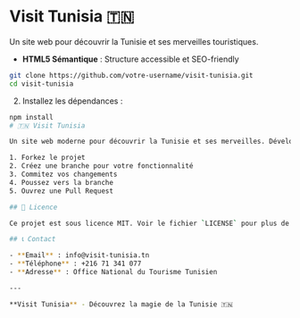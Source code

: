 # Visit Tunisia 🇹🇳

Un site web pour découvrir la Tunisie et ses merveilles touristiques.
- **HTML5 Sémantique** : Structure accessible et SEO-friendly
```bash
git clone https://github.com/votre-username/visit-tunisia.git
cd visit-tunisia
```

2. Installez les dépendances :
```bash
npm install
# 🇹🇳 Visit Tunisia

Un site web moderne pour découvrir la Tunisie et ses merveilles. Développé avec React et TypeScript.

1. Forkez le projet
2. Créez une branche pour votre fonctionnalité
3. Commitez vos changements
4. Poussez vers la branche
5. Ouvrez une Pull Request

## 📄 Licence

Ce projet est sous licence MIT. Voir le fichier `LICENSE` pour plus de détails.

## 📞 Contact

- **Email** : info@visit-tunisia.tn
- **Téléphone** : +216 71 341 077
- **Adresse** : Office National du Tourisme Tunisien

---

**Visit Tunisia** - Découvrez la magie de la Tunisie 🇹🇳
